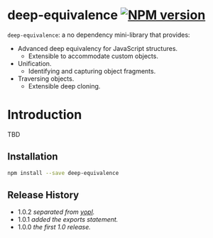 # deep-equivalence [![NPM version][npm-image]][npm-url]

[npm-image]:      https://img.shields.io/npm/v/deep-equivalence.svg
[npm-url]:        https://npmjs.org/package/deep-equivalence

`deep-equivalence`: a no dependency mini-library that provides:

* Advanced deep equivalency for JavaScript structures.
  * Extensible to accommodate custom objects.
* Unification.
  * Identifying and capturing object fragments.
* Traversing objects.
  * Extensible deep cloning.

# Introduction

TBD

## Installation

```bash
npm install --save deep-equivalence
```

## Release History

- 1.0.2 *separated from [yopl](https://npmjs.org/package/yopl).*
- 1.0.1 *added the exports statement.*
- 1.0.0 *the first 1.0 release.*
